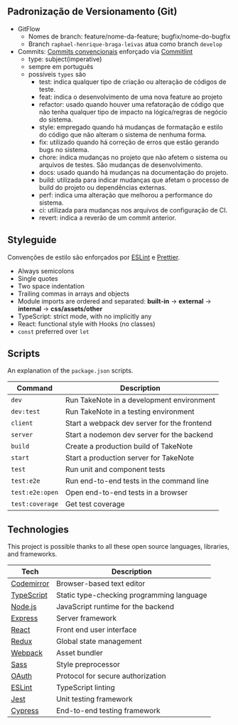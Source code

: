 ## Padronização de Versionamento (Git)

- GitFlow
    - Nomes de branch: feature/nome-da-feature; bugfix/nome-do-bugfix
    - Branch `raphael-henrique-braga-leivas` atua como branch `develop`  
- Commits: [Commits convencionais](https://medium.com/linkapi-solutions/conventional-commits-pattern-3778d1a1e657) enforçado via [Commitlint](https://commitlint.js.org/#/)
    - type: subject(imperative)
    - sempre em português
    - possíveis `types` são
        - test: indica qualquer tipo de criação ou alteração de códigos de teste. 
        - feat: indica o desenvolvimento de uma nova feature ao projeto
        - refactor: usado quando houver uma refatoração de código que não tenha qualquer tipo de impacto na lógica/regras de negócio do sistema. 
        - style: empregado quando há mudanças de formatação e estilo do código que não alteram o sistema de nenhuma forma.
        - fix: utilizado quando há correção de erros que estão gerando bugs no sistema.
        - chore: indica mudanças no projeto que não afetem o sistema ou arquivos de testes. São mudanças de desenvolvimento.
        - docs: usado quando há mudanças na documentação do projeto.
        - build: utilizada para indicar mudanças que afetam o processo de build do projeto ou dependências externas.
        - perf: indica uma alteração que melhorou a performance do sistema.
        - ci: utilizada para mudanças nos arquivos de configuração de CI.
        - revert: indica a reverão de um commit anterior.

## Styleguide

Convenções de estilo são enforçados por [ESLint](.eslintrc.js) e [Prettier](.prettierrc).

- Always semicolons
- Single quotes
- Two space indentation
- Trailing commas in arrays and objects
- Module imports are ordered and separated: **built-in** -> **external** -> **internal** -> **css/assets/other**
- TypeScript: strict mode, with no implicitly any
- React: functional style with Hooks (no classes)
- `const` preferred over `let`

<!-- Falta atualizar as duas seções abaixo -->

## Scripts

An explanation of the `package.json` scripts.

| Command         | Description                                 |
| --------------- | ------------------------------------------- |
| `dev`           | Run TakeNote in a development environment   |
| `dev:test`      | Run TakeNote in a testing environment       |
| `client`        | Start a webpack dev server for the frontend |
| `server`        | Start a nodemon dev server for the backend  |
| `build`         | Create a production build of TakeNote       |
| `start`         | Start a production server for TakeNote      |
| `test`          | Run unit and component tests                |
| `test:e2e`      | Run end-to-end tests in the command line    |
| `test:e2e:open` | Open end-to-end tests in a browser          |
| `test:coverage` | Get test coverage                           |

## Technologies

This project is possible thanks to all these open source languages, libraries, and frameworks.

| Tech                                          | Description                               |
| --------------------------------------------- | ----------------------------------------- |
| [Codemirror](https://codemirror.net/)         | Browser-based text editor                 |
| [TypeScript](https://www.typescriptlang.org/) | Static type-checking programming language |
| [Node.js](https://nodejs.org/en/)             | JavaScript runtime for the backend        |
| [Express](https://expressjs.com/)             | Server framework                          |
| [React](https://reactjs.org/)                 | Front end user interface                  |
| [Redux](https://redux.js.org/)                | Global state management                   |
| [Webpack](https://webpack.js.org/)            | Asset bundler                             |
| [Sass](https://sass-lang.com/)                | Style preprocessor                        |
| [OAuth](https://oauth.net/)                   | Protocol for secure authorization         |
| [ESLint](https://eslint.org/)                 | TypeScript linting                        |
| [Jest](https://jestjs.io/)                    | Unit testing framework                    |
| [Cypress](https://www.cypress.io/)            | End-to-end testing framework              |
